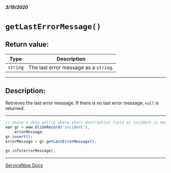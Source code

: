 ##### 3/19/2020
# `getLastErrorMessage()`
## Return value:
| Type | Description |
|---|---|
| `string` | The last error message as a `string`. |

---

## Description:
Retrieves the last error message.  If there is no last error message, `null` is returned.

---

```js
// Setup a data policy where short_description field in incident is mandatory
var gr = new GlideRecord('incident'),
    errorMessage;
gr.insert();
errorMessage = gr.getLastErrorMessage();

gs.info(errorMessage);
```

---

[ServiceNow Docs](https://developer.servicenow.com/dev.do#!/reference/api/newyork/server/r_ScopedGlideRecordGetLastErrorMessage)